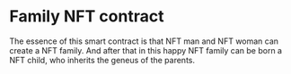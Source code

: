 # Family NFT contract
The essence of this smart contract is that NFT man and NFT woman can create a NFT family.
And after that in this happy NFT family can be born a NFT child,
who inherits the geneus of the parents.